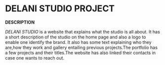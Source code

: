 # DELANI STUDIO PROJECT
**DESCRIPTION**

*DELANI STUDIO* is a website that explains what the studio is all about. It has a short description of the studio on the home page and also a logo to enable one identify the brand.  It also has some text explaining who they are,how they work and gallery entailing previous projects.The portfolio has a few projects and their titles.The website has also linked their contacts in case one wants to reach out.